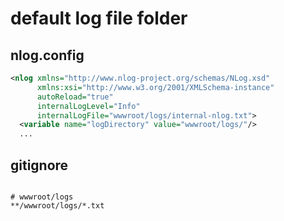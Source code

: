 ﻿# default log file folder

## nlog.config

``` xml
<nlog xmlns="http://www.nlog-project.org/schemas/NLog.xsd"
      xmlns:xsi="http://www.w3.org/2001/XMLSchema-instance"
      autoReload="true"
      internalLogLevel="Info"
      internalLogFile="wwwroot/logs/internal-nlog.txt">
  <variable name="logDirectory" value="wwwroot/logs/"/>
  ...
```

## gitignore

``` gitignore

# wwwroot/logs
**/wwwroot/logs/*.txt

```